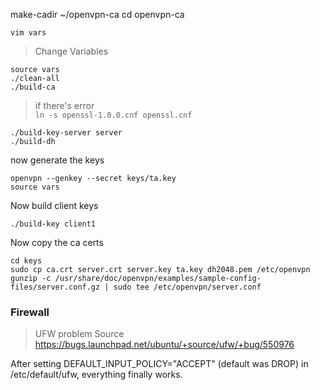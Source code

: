 

make-cadir ~/openvpn-ca
cd openvpn-ca


`vim vars`
> Change Variables  

```
source vars
./clean-all
./build-ca
```

> if there's error  
> `ln -s openssl-1.0.0.cnf openssl.cnf`


```
./build-key-server server
./build-dh
```

now generate the keys
```
openvpn --genkey --secret keys/ta.key
source vars
```

Now build client keys
```
./build-key client1
```


Now copy the ca certs

```
cd keys
sudo cp ca.crt server.crt server.key ta.key dh2048.pem /etc/openvpn
gunzip -c /usr/share/doc/openvpn/examples/sample-config-files/server.conf.gz | sudo tee /etc/openvpn/server.conf
```






### Firewall
> UFW problem
> Source https://bugs.launchpad.net/ubuntu/+source/ufw/+bug/550976


After setting DEFAULT_INPUT_POLICY="ACCEPT" (default was DROP)
in /etc/default/ufw, everything finally works.
